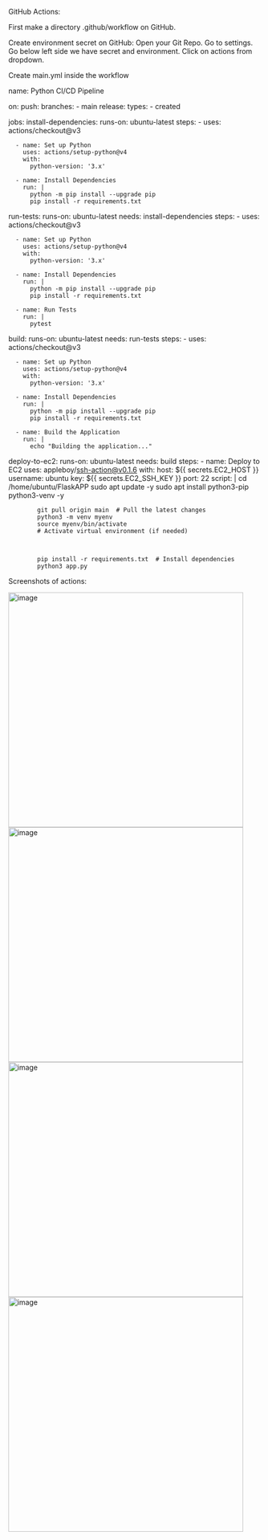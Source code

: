 GitHub Actions:

 First make a directory .github/workflow on GitHub.

Create environment secret on GitHub:
Open your Git Repo.
Go to settings.
Go below left side we have secret and environment.
Click on actions from dropdown.


Create main.yml inside the workflow

name: Python CI/CD Pipeline

on:
  push:
    branches:
      - main
  release:
    types:
      - created

jobs:
  install-dependencies:
    runs-on: ubuntu-latest
    steps:
      - uses: actions/checkout@v3

      - name: Set up Python
        uses: actions/setup-python@v4
        with:
          python-version: '3.x'

      - name: Install Dependencies
        run: |
          python -m pip install --upgrade pip
          pip install -r requirements.txt

  run-tests:
    runs-on: ubuntu-latest
    needs: install-dependencies
    steps:
      - uses: actions/checkout@v3

      - name: Set up Python
        uses: actions/setup-python@v4
        with:
          python-version: '3.x'

      - name: Install Dependencies
        run: |
          python -m pip install --upgrade pip
          pip install -r requirements.txt

      - name: Run Tests
        run: |
          pytest

  build:
    runs-on: ubuntu-latest
    needs: run-tests
    steps:
      - uses: actions/checkout@v3

      - name: Set up Python
        uses: actions/setup-python@v4
        with:
          python-version: '3.x'

      - name: Install Dependencies
        run: |
          python -m pip install --upgrade pip
          pip install -r requirements.txt

      - name: Build the Application
        run: |
          echo "Building the application..."

  deploy-to-ec2:
    runs-on: ubuntu-latest
    needs: build
    steps:
      - name: Deploy to EC2
        uses: appleboy/ssh-action@v0.1.6
        with:
          host: ${{ secrets.EC2_HOST }}
          username: ubuntu
          key: ${{ secrets.EC2_SSH_KEY }}
          port: 22
          script: |
            cd /home/ubuntu/FlaskAPP
            sudo apt update -y
            sudo apt install python3-pip python3-venv -y
            
            git pull origin main  # Pull the latest changes
            python3 -m venv myenv
            source myenv/bin/activate
            # Activate virtual environment (if needed)
            
            
            
            pip install -r requirements.txt  # Install dependencies
            python3 app.py
            
Screenshots of actions:



  <img width="468" alt="image" src="https://github.com/user-attachments/assets/94e921fe-9e6a-44d7-961f-e22f6377df83">
  <img width="468" alt="image" src="https://github.com/user-attachments/assets/b93238b3-254c-4551-9aa3-899b77d14646">

<img width="468" alt="image" src="https://github.com/user-attachments/assets/b71f2256-fed7-4d9e-ab0d-6e7450a3a6d8">
<img width="468" alt="image" src="https://github.com/user-attachments/assets/c47e2ba8-f1c6-4f6f-82b1-8cf7dde1ca60">



